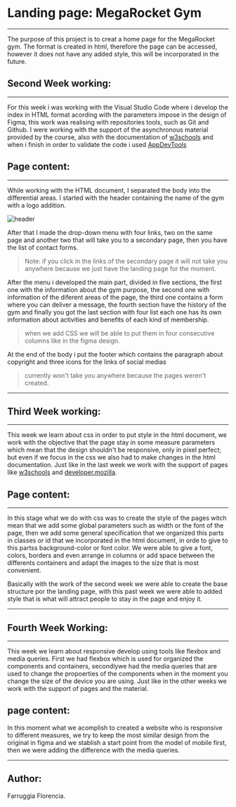 # **Landing page:** MegaRocket Gym
***
The purpose of this project is to creat a home page for the MegaRocket gym. The format is created in html, therefore the page can be accessed, however it does not have any added style, this will be incorporated in the future.

## **Second Week working:**
***
For this week i was working with the Visual Studio Code where i develop the index in HTML format acording with the parameters impose in the design of Figma, this work was realising with repositories tools, such as Git and Github. I were working with the support of the asynchronous material provided by the course, also with the documentation of [w3schools](https://www.w3schools.com/html/default.asp)  and when i finish in order to validate the code i used [AppDevTools](https://appdevtools.com/html-validator)

## **Page content:**
***
While working with the HTML document, I separated the body into the differential areas. I started with the header containing the name of the gym with a logo addition.

  ![header](https://user-images.githubusercontent.com/126518237/228282092-7aca158a-fce0-47b1-8ae3-6f26bf1cf89b.png)

After that I made the drop-down menu with four links, two on the same page and another two that will take you to a secondary page, then you have the list of contact forms.

>Note: if you click in the links of the secondary page it will not take you anywhere because we just have the landing page for the moment.

After the menu i developed the main part, divided in five sections, the first one with the information about the gym purpose, the second one with information of the diferent areas of the page, the third one contains a form where you can deliver a message, the fourth section have the history of the gym and finally you got the last section with four list each one has its own information about activities and benefits of each kind of membership. 
>when we add CSS we will be able to put them in four consecutive columns like in the figma design.

At the end of the body i put the footer which contains the paragraph about copyright and three icons for the links of social medias 
>currently won't take you anywhere because the pages weren't created.

***
## **Third Week working:**
***
This week we learn about css in order to put style in the html document, we work with the objective that the page stay in some measure parameters which mean that the design shouldn't be responsive, only in pixel perfect; but even if we focus in the css we also had to make changes in the html documentation. Just like in the last week we work with the support of pages like [w3schools](https://www.w3schools.com/html/default.asp) and [developer.mozilla](https://developer.mozilla.org/es/).
## **Page content:**
***
In this stage what we do with css was to create the style of the pages witch mean that we add some global parameters such as width or the font of the page, then we add some general specification that we organized this parts in classes or id that we incorporated in the html document, in orde to give to this partss background-color or font color. We were able to give a font, colors, borders and even arrange in columns or add space between the differents containers and adapt the images to the size that is most convenient.

Basically with the work of the second week we were able to create the base structure por the landing page, with this past week we were able to added style that is what will attract people to stay in the page and enjoy it. 
***
## **Fourth Week Working:**
***
This week we learn about responsive develop using tools like flexbox and media queries. First we had flexbox which is used for organized the components and containers, secondlywe had the media queries that are used to change the propoerties of the components when in the moment you change the size of the device you are using. Just like in the other weeks we work with the support of pages and the material.
## **page content:**
In this moment what we acomplish to created a website who is responsive to different measures, we try to keep the most similar design from the original in figma and we stablish a start point from the model of mobile first, then we were adding the difference with the media queries.
***
## **Author:**
Farruggia Florencia.